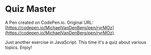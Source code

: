 # Quiz Master

A Pen created on CodePen.io. Original URL: [https://codepen.io/MichaelVanDenBerg/pen/ryrMOz](https://codepen.io/MichaelVanDenBerg/pen/ryrMOz).

Just another exercise in JavaScript. This time it's a quiz about various topics. Enjoy!
